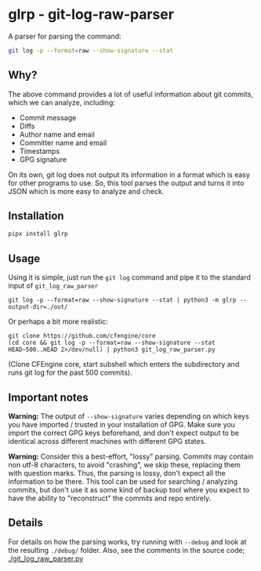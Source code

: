 # glrp - git-log-raw-parser

A parser for parsing the command:

```bash
git log -p --format=raw --show-signature --stat
```

## Why?

The above command provides a lot of useful information about git commits, which we can analyze, including:

- Commit message
- Diffs
- Author name and email
- Committer name and email
- Timestamps
- GPG signature

On its own, git log does not output its information in a format which is easy for other programs to use.
So, this tool parses the output and turns it into JSON which is more easy to analyze and check.

## Installation

```bash
pipx install glrp
```

## Usage

Using it is simple, just run the `git log` command and pipe it to the standard input of `git_log_raw_parser`

```
git log -p --format=raw --show-signature --stat | python3 -m glrp --output-dir=./out/
```

Or perhaps a bit more realistic:

```
git clone https://github.com/cfengine/core
(cd core && git log -p --format=raw --show-signature --stat HEAD~500..HEAD 2>/dev/null) | python3 git_log_raw_parser.py
```

(Clone CFEngine core, start subshell which enters the subdirectory and runs git log for the past 500 commits).

## Important notes

**Warning:** The output of `--show-signature` varies depending on which keys you have imported / trusted in your installation of GPG.
Make sure you import the correct GPG keys beforehand, and don't expect output to be identical across different machines with different GPG states.

**Warning:** Consider this a best-effort, "lossy" parsing.
Commits may contain non utf-8 characters, to avoid "crashing", we skip these, replacing them with question marks.
Thus, the parsing is lossy, don't expect all the information to be there.
This tool can be used for searching / analyzing commits, but don't use it as some kind of backup tool where you expect to have the ability to "reconstruct" the commits and repo entirely.

## Details

For details on how the parsing works, try running with `--debug` and look at the resulting `./debug/` folder.
Also, see the comments in the source code; [./git_log_raw_parser.py](./git_log_raw_parser.py)
